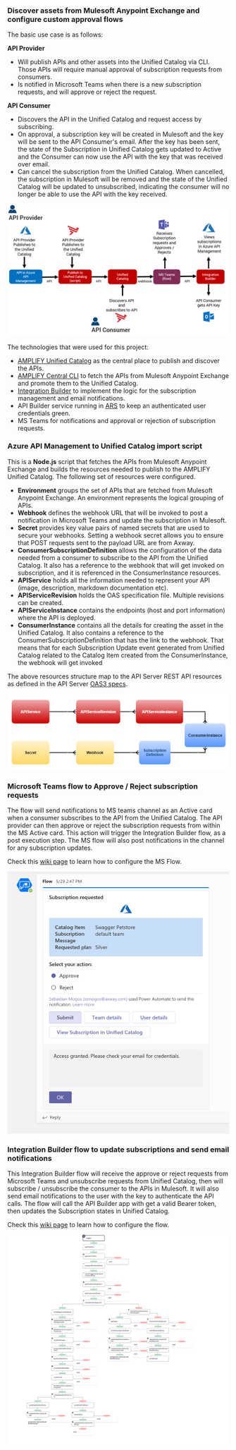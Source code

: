 ### Discover assets from Mulesoft Anypoint Exchange and configure custom approval flows


The basic use case is as follows:

**API Provider**
* Will publish APIs and other assets into the Unified Catalog via CLI.  Those APIs will require manual approval of subscription requests from consumers.
* Is notified in Microsoft Teams when there is a new subscription requests, and will approve or reject the request. 

**API Consumer**
* Discovers the API in the Unified Catalog and request access by subscribing.
* On approval, a subscription key will be created in Mulesoft and the key will be sent to the API Consumer's email. After the key has been sent, the state of the Subscription in Unified Catalog gets updated to Active and the Consumer can now use the API with the key that was received over email. 
* Can cancel the subscription from the Unified Catalog. When cancelled, the subscription in Mulesoft will be removed and the state of the Unified Catalog will be updated to unsubscribed, indicating the consumer will no longer be able to use the API with the key received. 
  
![Use Case Diagram](https://github.com/Axway/mulesoft-catalog-integration/blob/master/images/Azure2UnifiedCatalogDiagram.png)
  
The technologies that were used for this project: 

* [AMPLIFY Unified Catalog](https://docs.axway.com/bundle/axway-open-docs/page/docs/catalog/index.html) as the central place to publish and discover the APIs. 
* [AMPLIFY Central CLI](https://docs.axway.com/bundle/axway-open-docs/page/docs/central/cli_getstarted/index.html) to fetch the APIs from Mulesoft Anypoint Exchange and promote them to the Unified Catalog. 
* [Integration Builder](https://www.axway.com/en/products/application-integration) to implement the logic for the subscription management and email notifications. 
* API Builder service running in [ARS](https://www.axway.com/en/platform/runtime-services) to keep an authenticated user credentials green. 
* MS Teams for notifications and approval or rejection of subscription requests. 

### Azure API Management to Unified Catalog import script
This is a **Node.js** script that fetches the APIs from Mulesoft Anypoint Exchange and builds the resources needed to publish to the AMPLIFY Unified Catalog.  The following set of resources were configured. 

* **Environment** groups the set of APIs that are fetched from Mulesoft Anypoint Exchange. An environment represents the logical grouping of APIs. 
* **Webhook** defines the webhook URL that will be invoked to post a notification in Microsoft Teams and update the subscription in Mulesoft.
* **Secret** provides key value pairs of named secrets that are used to secure your webhooks. Setting a webhook secret allows you to ensure that POST requests sent to the payload URL are from Axway. 
* **ConsumerSubscriptionDefinition** allows the configuration of the data needed from a consumer to subscribe to the API from the Unified Catalog.  It also has a reference to the webhook that will get invoked on subscription, and it is referenced in the ConsumerInstance resources. 
* **APIService** holds all the information needed to represent your API (image, description, markdown documentation etc). 
* **APIServiceRevision** holds the OAS specification file. Multiple revisions can be created. 
* **APIServiceInstance** contains the endpoints (host and port information) where the API is deployed.
* **ConsumerInstance**  contains all the details for creating the asset in the Unified Catalog. It also contains a reference to the ConsumerSubscriptionDefinition that has the link to the webhook. That means that for each Subscription Update event generated from Unified Catalog related to the Catalog Item created from the ConsumerInstance, the webhook will get invoked

The above resources structure map to the API Server REST API resources as defined in the API Server [OAS3 specs](https://apicentral.axway.com/apis/docs).

![API Server Data Model](https://github.com/Axway/mulesoft-catalog-integration/blob/master/images/APIServerResourcesDataModel.png)


 
### Microsoft Teams flow to Approve / Reject subscription requests
The flow will send notifications to MS teams channel as an Active card when a consumer subscribes to the API from the Unified Catalog. The API provider can then approve or reject the subscription requests from within the MS Active card. This action will trigger the Integration Builder flow, as a post execution step. 
The MS flow will also post notifications in the channel for any subscription updates. 

Check this [wiki page](https://github.com/Axway/mulesoft-catalog-integration/wiki/Configure-Microsoft-Flow-for-receiving-AMPLIFY-Unified-Catalog-Subscription-events) to learn how to configure the MS Flow. 

![MS Teams Adaptive Card](https://github.com/Axway/mulesoft-catalog-integration/blob/master/images/MSTeamsAdaptiveCard.png)

### Integration Builder flow to update subscriptions and send email notifications
This Integration Builder flow will receive the approve or reject requests from Microsoft Teams and unsubscribe requests from Unified Catalog,  then will subscribe / unsubscribe the consumer to the APIs in Mulesoft. It will also send email notifications to the user with the key to authenticate the API calls. The flow will call the API Builder app with get a valid Bearer token, then updates the Subscription states in Unified Catalog.

Check this [wiki page](https://github.com/Axway/mulesoft-catalog-integration/wiki/Configure-Integration-Builder-flow-to-update-subscriptions-in-Mulesoft-and-send-email-notifications-to-subscribers) to learn how to configure the flow. 

![Integration Builder Flow](https://github.com/Axway/mulesoft-catalog-integration/blob/master/images/MulesoftRegitrationFlow.png)
